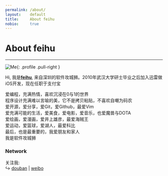 ```yaml
---
permalink: /about/
layout:    default
title:     About feihu
nobio:     true
---
```


# About feihu
----------------

![Me](http://www.gravatar.com/avatar/9ffd3273e6f33aaf9cfb1bdccb8f3010?s=200){: .profile .pull-right }

Hi, 我是<a href="https://plus.google.com/110274901350159292510" rel="me">**feihu**</a>, 来自深圳的软件攻城狮。2010年武汉大学研士毕业之后加入迅雷做iOS开发，现在任职于支付宝

爱编程，充满热情，喜欢沉浸在0与1的世界<br>
程序设计充满难以言喻的美，它不是拷贝粘贴，不喜欢自嘲为码农<br>
爱开源，爱分享，爱Git，爱Github，最爱Vim<br>
爱充满可能的生活，爱美食，爱电影，爱音乐，也爱魔兽与DOTA<br>
爱绘画，爱漫画，爱井上雄彦，最爱海贼王<br>
爱运动，爱篮球，爱湖人，最爱科比<br>
最后，也是最重要的，我爱朋友和家人<br>
我是软件攻城狮<br>

### Network

关注我:  
↪ [douban](https://www.douban.com/people/47964840/) | [weibo](https://weibo.com/u/2778164211)

